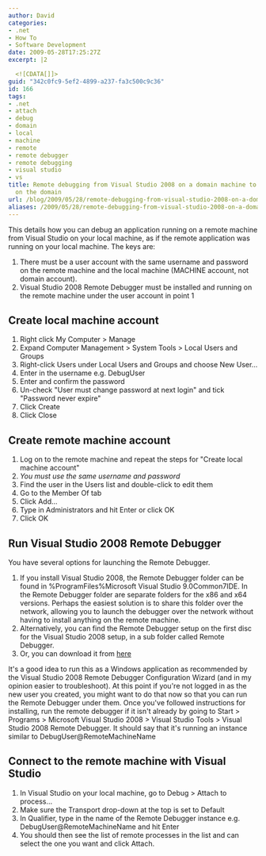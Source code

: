 ```yaml
---
author: David
categories:
- .net
- How To
- Software Development
date: 2009-05-28T17:25:27Z
excerpt: |2

  <![CDATA[]]>
guid: "342c0fc9-5ef2-4899-a237-fa3c500c9c36"
id: 166
tags:
- .net
- attach
- debug
- domain
- local
- machine
- remote
- remote debugger
- remote debugging
- visual studio
- vs
title: Remote debugging from Visual Studio 2008 on a domain machine to a machine not
  on the domain
url: /blog/2009/05/28/remote-debugging-from-visual-studio-2008-on-a-domain-machine-to-a-machine-not-on-the-domain/
aliases: /2009/05/28/remote-debugging-from-visual-studio-2008-on-a-domain-machine-to-a-machine-not-on-the-domain/
---
```


This details how you can debug an application running on a remote machine from Visual Studio on your local machine, as if the remote application was running on your local machine. The keys are: <ol> <li>There must be a user account with the same username and password on the remote machine and the local machine (MACHINE account, not domain account).</li> <li>Visual Studio 2008 Remote Debugger must be installed and running on the remote machine under the user account in point 1</li> </ol> <h2>Create local machine account</h2> <ol> <li>Right click My Computer > Manage</li> <li>Expand Computer Management > System Tools > Local Users and Groups</li> <li>Right-click Users under Local Users and Groups and choose New User&#8230;</li> <li>Enter in the username e.g. DebugUser</li> <li>Enter and confirm the password</li> <li> Un-check "User must change password at next login" and tick "Password never expire"</li> <li>Click Create</li> <li>Click Close</li> </ol> <h2>Create remote machine account</h2> <ol> <li>Log on to the remote machine and repeat the steps for "Create local machine account"</li> <li><em>You must use the same username and password</em></li> <li>Find the user in the Users list and double-click to edit them</li> <li>Go to the Member Of tab</li> <li>Click Add&#8230;</li> <li>Type in Administrators and hit Enter or click OK</li> <li>Click OK</li> </ol> <h2>Run Visual Studio 2008 Remote Debugger</h2> You have several options for launching the Remote Debugger. <ol> <li>If you install Visual Studio 2008, the Remote Debugger folder can be found in %ProgramFiles%Microsoft Visual Studio 9.0Common7IDE. In the Remote Debugger folder are separate folders for the x86 and x64 versions. Perhaps the easiest solution is to share this folder over the network, allowing you to launch the debugger over the network without having to install anything on the remote machine.</li> <li>Alternatively, you can find the Remote Debugger setup on the first disc for the Visual Studio 2008 setup, in a sub folder called Remote Debugger.</li> <li>Or, you can download it from <a href="https://www.microsoft.com/downloads/details.aspx?FamilyID=440ec902-3260-4cdc-b11a-6a9070a2aaab&displaylang=en">here</a></li> </ol> It's a good idea to run this as a Windows application as recommended by the Visual Studio 2008 Remote Debugger Configuration Wizard (and in my opinion easier to troubleshoot). At this point if you're not logged in as the new user you created, you might want to do that now so that you can run the Remote Debugger under them. Once you've followed instructions for installing, run the remote debugger if it isn't already by going to Start > Programs > Microsoft Visual Studio 2008 > Visual Studio Tools > Visual Studio 2008 Remote Debugger. It should say that it's running an instance similar to DebugUser@RemoteMachineName <h2>Connect to the remote machine with Visual Studio</h2> <ol> <li>In Visual Studio on your local machine, go to Debug > Attach to process&#8230;</li> <li>Make sure the Transport drop-down at the top is set to Default</li> <li>In Qualifier, type in the name of the Remote Debugger instance e.g. DebugUser@RemoteMachineName and hit Enter</li> <li>You should then see the list of remote processes in the list and can select the one you want and click Attach.</li> </ol>
